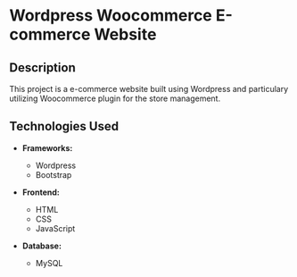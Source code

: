 # Wordpress Woocommerce E-commerce Website

## Description

This project is a e-commerce website built using Wordpress and particulary utilizing Woocommerce plugin for the store management.

## Technologies Used

- **Frameworks:**
  - Wordpress
  - Bootstrap

- **Frontend:**
  - HTML
  - CSS
  - JavaScript

- **Database:**
  - MySQL


